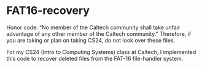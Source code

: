 # FAT16-recovery

Honor code: “No member of the Caltech community shall take unfair advantage of any other member of the Caltech community." Therefore, if you are taking or plan on taking CS24, do not look over these files.

For my CS24 (Intro to Computing Systems) class at Caltech, I implemented this code to recover deleted files from the FAT-16 file-handler system.
